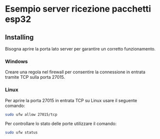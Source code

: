 # Esempio server ricezione pacchetti esp32


## Installing
Bisogna aprire la porta lato server per garantire un corretto funzionamento.

### Windows
  Creare una regola nel firewall per consentire la connessione in entrata tramite TCP sulla porta 27015.
  
### Linux

Per aprire la porta 27015 in entrata TCP su Linux usare il seguente comando:
```bash
sudo ufw allow 27015/tcp
```

Per controllare lo stato delle porte utilizzare il comando:

```bash
sudo ufw status
```
